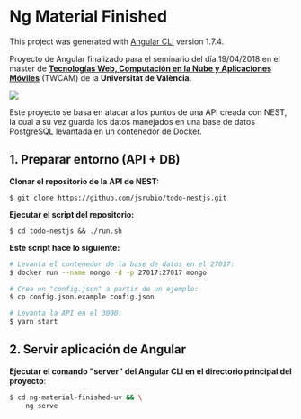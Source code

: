 # Ng Material Finished



This project was generated with [Angular CLI](https://github.com/angular/angular-cli) version 1.7.4.

Proyecto de Angular finalizado para el seminario del día 19/04/2018 en el master de [**Tecnologías Web, Computación en la Nube y Aplicaciones Móviles**](https://www.uv.es/uvweb/master-ingenieria-servicios-aplicaciones-web/es/master-universitario-tecnologias-web-computacion-nube-aplicaciones-moviles-1285882930977.html) (TWCAM) de la **Universitat de València**.

![](https://upload.wikimedia.org/wikipedia/en/c/c1/University_of_Valencia_seal.png)

Este proyecto se basa en atacar a los puntos de una API creada con NEST, la cual a su vez guarda los datos manejados en una base de datos PostgreSQL levantada en un contenedor de Docker.

## 1. Preparar entorno (API + DB)

**Clonar el repositorio de la API de NEST:**

`$ git clone https://github.com/jsrubio/todo-nestjs.git`

**Ejecutar el script del repositorio:**

`$ cd todo-nestjs && ./run.sh`

**Este script hace lo siguiente:**

````bash
# Levanta el contenedor de la base de datos en el 27017:
$ docker run --name mongo -d -p 27017:27017 mongo

# Crea un "config.json" a partir de un ejemplo:
$ cp config.json.example config.json

# Levanta la API en el 3000:
$ yarn start
````

## 2. Servir aplicación de Angular

**Ejecutar el comando "server" del Angular CLI en el directorio principal del proyecto**:

````bash
$ cd ng-material-finished-uv && \
    ng serve
````
